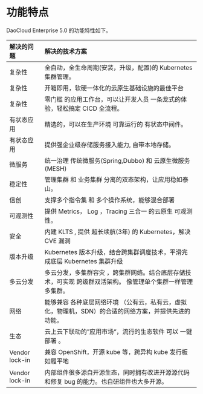 # 功能特点

DaoCloud Enterprise 5.0 的功能特性如下。

| 解决的问题     | 解决的技术方案                                               |
| :------------- | :----------------------------------------------------------- |
| 复杂性         | 全自动，全生命周期(安装，升级，配置)的 Kubernetes 集群管理。 |
| 复杂性         | 开箱即用，软硬一体化的云原生基础设施的最佳平台               |
| 复杂性         | 零门槛 的应用工作台，可以让开发人员 一条龙式的体验，轻松搞定 CICD 全流程。 |
| 有状态应用     | 精选的，可以在生产环境 可靠运行的 有状态中间件。             |
| 有状态应用     | 提供强企业级存储服务接入能力, 自带本地存储。                 |
| 微服务         | 统一治理 传统微服务(Spring,Dubbo) 和 云原生微服务(MESH)      |
| 稳定性         | 管理集群 和 业务集群 分离的双态架构，让应用稳如泰山。        |
| 信创           | 支撑多个指令集 和 多个操作系统，能够混合部署                 |
| 可观测性       | 提供 Metrics， Log ，Tracing 三合一 的云原生 可观测性。      |
| 安全           | 内建 KLTS , 提供 超长续航(3年) 的 Kubernetes，解决 CVE 漏洞  |
| 版本升级       | Kubernetes 版本升级，结合跨集群调度技术，平滑完成底层 Kubernetes 集群升级 |
| 多云分发       | 多云分发，多集群容灾 ，跨集群网络。结合底层存储技术，可实现 跨级群双活架构。 像管理单个集群一样管理多集群。 |
| 网络           | 能够兼容 各种底层网络环境 （公有云，私有云，虚拟化，物理机，SDN）的合适的网络方案，并提供先进的功能。 |
| 生态           | 云上云下联动的”应用市场“，流行的生态软件 可以 一键部署 。    |
| Vendor lock-in | 兼容 OpenShift，开源 kube 等，跨异构 kube 发行板 如履平地    |
| Vendor lock-in | 内部组件很多源自开源生态，同时拥有改进开源源代码和修复 bug 的能力。也自研组件也大多开源。 |
